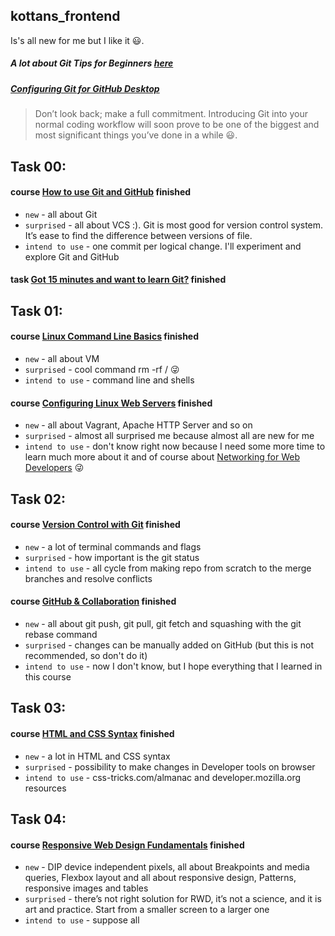 ## kottans_frontend
Is's all new for me but I like it :smiley:.

##### A lot about **Git Tips for Beginners [here](https://www.webpagefx.com/blog/web-design/git-tips/)**
##### [Configuring Git for GitHub Desktop](https://help.github.com/desktop/guides/getting-started-with-github-desktop/)


> Don’t look back; make a full commitment. Introducing Git into your normal coding workflow will soon prove to be one of the biggest and most significant things you’ve done in a while :smiley:.
## Task 00:
#### course [How to use Git and GitHub](https://github.com/KonstantynNazarenko/kottans_frontend/blob/master/task00.PNG) finished
* `new` - all about Git
* `surprised` - all about VCS :). Git is most good for version control system. It’s ease to find the difference between versions of file. 
* `intend to use` -  one commit per logical change.  I'll experiment and explore Git and GitHub
#### task [Got 15 minutes and want to learn Git?](https://github.com/KonstantynNazarenko/kottans_frontend/blob/master/task00a.PNG) finished
## Task 01:
#### course [Linux Command Line Basics](https://github.com/KonstantynNazarenko/kottans_frontend/blob/master/task01.PNG) finished
* `new` - all about VM
* `surprised` - cool command rm -rf /  :stuck_out_tongue_winking_eye:
* `intend to use` -  command line and shells
#### course [Configuring Linux Web Servers](https://github.com/KonstantynNazarenko/kottans_frontend/blob/master/task01a_configuring%20Linex%20web%20servers.PNG) finished
* `new` - all about Vagrant, Apache HTTP Server and so on
* `surprised` - almost all surprised me because almost all are new for me
* `intend to use` -  don't know right now because I need some more time to learn much more about it and of course about [Networking for Web Developers](https://github.com/KonstantynNazarenko/kottans_frontend/blob/master/task01b.PNG) :stuck_out_tongue_winking_eye:
## Task 02:
#### course [Version Control with Git](https://github.com/KonstantynNazarenko/kottans_frontend/blob/master/task02a_version%20control%20with%20Git.PNG) finished
* `new` - a lot of terminal commands and flags
* `surprised` - how important is the git status
* `intend to use` -  all cycle from making repo from scratch to the merge branches and resolve conflicts
#### course [GitHub & Collaboration](https://github.com/KonstantynNazarenko/kottans_frontend/blob/master/task02b_GitHub%20%26%20Collaboration.PNG) finished
* `new` - all about git push, git pull, git fetch and squashing with the git rebase command
* `surprised` - changes can be manually added on GitHub (but this is not recommended, so don't do it)
* `intend to use` -  now I don't know, but I hope everything that I learned in this course
## Task 03:
#### course [HTML and CSS Syntax](https://github.com/KonstantynNazarenko/kottans_frontend/blob/master/task03_HTML%20and%20CSS%20Syntax.PNG) finished
* `new` - a lot in HTML and CSS syntax
* `surprised` - possibility to make changes in Developer tools on browser
* `intend to use` - css-tricks.com/almanac and developer.mozilla.org resources
## Task 04:
#### course [Responsive Web Design Fundamentals](https://github.com/KonstantynNazarenko/kottans_frontend/blob/master/task04_Responsive%20Web%20Design%20Fundamentals.PNG) finished
* `new` - DIP device independent pixels, all about Breakpoints and media queries, Flexbox layout and all about responsive design, Patterns, responsive images and tables
* `surprised` - there’s not right solution for RWD, it’s not a science, and it is art and practice. Start from a smaller screen to a larger one
* `intend to use` - suppose all
